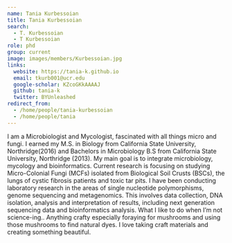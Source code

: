 ```yaml
---
name: Tania Kurbessoian
title: Tania Kurbessoian
search:
  - T. Kurbessoian
  - T Kurbessoian
role: phd
group: current
image: images/members/Kurbessoian.jpg
links:
  website: https://tania-k.github.io
  email: tkurb001@ucr.edu
  google-scholar: KZcoGKkAAAAJ
  github: tania-k
  twitter: BYUnleashed
redirect_from:
  - /home/people/tania-kurbessoian
  - /home/people/tania
---
```


I am a Microbiologist and Mycologist, fascinated with all things micro and fungi.
I earned my M.S. in Biology from California State University, Northridge(2016) and Bachelors in Microbiology B.S from California State University, Northridge (2013). My main goal is to integrate microbiology, mycology and bioinformatics.
Current research is focusing on studying Micro-Colonial Fungi (MCFs) isolated from Biological Soil Crusts (BSCs), the lungs of cystic fibrosis patients and toxic tar pits. I have been conducting laboratory research in the areas of single nucleotide polymorphisms, genome sequencing and metagenomics. This involves data collection, DNA isolation, analysis and interpretation of results, including next generation sequencing data and bioinformatics analysis.
What I like to do when I’m not science-ing.. Anything crafty especially foraying for mushrooms and using those mushrooms to find natural dyes. I love taking craft materials and creating something beautiful.
